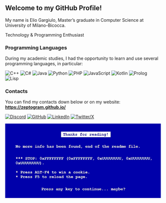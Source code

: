 ## Welcome to my GitHub Profile!

My name is Elio Gargiulo, Master’s graduate in Computer Science at University of Milano-Bicocca.

Technology & Programming Enthusiast

### Programming Languages  

During my academic studies, I had the opportunity to learn and use several programming languages, in particular:

![C++](https://img.shields.io/badge/C++-00599C?logo=c%2B%2B&logoColor=white&style=flat-square)
![C#](https://img.shields.io/badge/C%23-239120?logo=c-sharp&logoColor=white&style=flat-square)
![Java](https://img.shields.io/badge/Java-007396?logo=java&logoColor=white&style=flat-square)
![Python](https://img.shields.io/badge/Python-3776AB?logo=python&logoColor=white&style=flat-square)
![PHP](https://img.shields.io/badge/PHP-777BB4?logo=php&logoColor=white&style=flat-square)
![JavaScript](https://img.shields.io/badge/JavaScript-F7DF1E?logo=javascript&logoColor=black&style=flat-square)
![Kotlin](https://img.shields.io/badge/Kotlin-7F52FF?logo=kotlin&logoColor=white&style=flat-square)
![Prolog](https://img.shields.io/badge/Prolog-E61B23?logo=gnu-prolog&logoColor=white&style=flat-square)
![Lisp](https://img.shields.io/badge/Lisp-3F4F75?logo=lisp&logoColor=white&style=flat-square)



### Contacts
You can find my contacts down below or on my website: **https://zeptogram.github.io/**



[![Discord](https://img.shields.io/badge/Discord-thehappy01-7289DA?logo=discord&logoColor=white&style=flat-square)](https://discord.com/)
[![GitHub](https://img.shields.io/badge/GitHub-Zeptogram-181717?logo=github&logoColor=white&style=flat-square)](https://github.com/Zeptogram)
[![LinkedIn](https://img.shields.io/badge/LinkedIn-Elio%20Gargiulo-0A66C2?logo=linkedin&logoColor=white&style=flat-square)](https://it.linkedin.com/in/elio-gargiulo-6172b522b/it?trk=people-guest_people_search-card)
[![Twitter/X](https://img.shields.io/badge/Twitter-%40Zeptogram01-1DA1F2?logo=twitter&logoColor=white&style=flat-square)](https://twitter.com/Zeptogram01)



![alt text](https://github.com/Zeptogram/zeptogram/blob/main/bsod.jpg?raw=true)

<!--
**Zeptogram/zeptogram** is a ✨ _special_ ✨ repository because its `README.md` (this file) appears on your GitHub profile.

Here are some ideas to get you started:

- 🔭 I’m currently working on ...
- 🌱 I’m currently learning ...
- 👯 I’m looking to collaborate on ...
- 🤔 I’m looking for help with ...
- 💬 Ask me about ...
- 📫 How to reach me: ...
- 😄 Pronouns: ...
- ⚡ Fun fact: ...
-->
